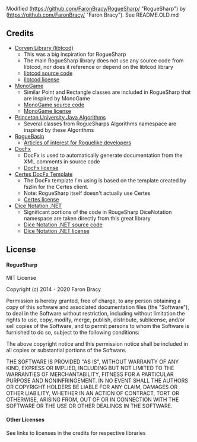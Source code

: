 Modified (https://github.com/FaronBracy/RogueSharp/ "RogueSharp") by (https://github.com/FaronBracy/ "Faron Bracy").
See README.OLD.md

## Credits ##
- [Doryen Library (libtcod)](http://doryen.eptalys.net/libtcod/ "libtcod")
	- This was a big inspiration for RogueSharp
	- The main RogueSharp library does not use any source code from libtcod, nor does it reference or depend on the libtcod library
	- [libtcod source code](https://bitbucket.org/jice/libtcod/src "libtcod source code")
	- [libtcod license](https://bitbucket.org/jice/libtcod/src/969e7cfdf44c2a8734957306b456ae0eb29ac8c4/LIBTCOD-LICENSE.txt?at=default "libtcod license")
- [MonoGame](http://www.monogame.net/ "MonoGame")
	- Similar Point and Rectangle classes are included in RogueSharp that are inspired by MonoGame
	- [MonoGame source code](https://github.com/mono/MonoGame "MonoGame")
	- [MonoGame license](https://github.com/mono/MonoGame/blob/develop/LICENSE.txt "MonoGame license")
- [Princeton University Java Algorithms](http://algs4.cs.princeton.edu/code/ "Java Algorithms - Princeton University")
	- Several classes from RogueSharps Algorithms namespace are inspired by these Algorithms
- [RogueBasin](http://www.roguebasin.com/ "RogueBasin")
	- [Articles of interest for Roguelike developers](http://www.roguebasin.com/index.php?title=Articles "Roguelike developer articles")
- [DocFx](https://github.com/dotnet/docfx "DocFx")
	- DocFx is used to automatically generate documentation from the XML comments in source code
	- [DocFx license](https://github.com/dotnet/docfx/blob/dev/LICENSE "DocFx license")
- [Certes DocFx Template](https://github.com/fszlin/certes "Certes DocFx Template")
	- The DocFx template I'm using is based on the template created by fszlin for the Certes client.
	- Note: RogueSharp itself doesn't actually use Certes
	- [Certes license](https://github.com/fszlin/certes/blob/master/LICENSE)
- [Dice Notation .NET](https://dicenotation.codeplex.com "Dice Notation .NET")
	- Significant portions of the code in RougeSharp DiceNotation namespace are taken directly from this great library
	- [Dice Notation .NET source code](https://dicenotation.codeplex.com/SourceControl/latest "Dice Notation .NET source code")
	- [Dice Notation .NET license](https://dicenotation.codeplex.com/license "Dice Notation .NET license")

## License ##

#### RogueSharp ####

MIT License

Copyright (c) 2014 - 2020 Faron Bracy

Permission is hereby granted, free of charge, to any person obtaining a copy
of this software and associated documentation files (the "Software"), to deal
in the Software without restriction, including without limitation the rights
to use, copy, modify, merge, publish, distribute, sublicense, and/or sell
copies of the Software, and to permit persons to whom the Software is
furnished to do so, subject to the following conditions:

The above copyright notice and this permission notice shall be included in all
copies or substantial portions of the Software.

THE SOFTWARE IS PROVIDED "AS IS", WITHOUT WARRANTY OF ANY KIND, EXPRESS OR
IMPLIED, INCLUDING BUT NOT LIMITED TO THE WARRANTIES OF MERCHANTABILITY,
FITNESS FOR A PARTICULAR PURPOSE AND NONINFRINGEMENT. IN NO EVENT SHALL THE
AUTHORS OR COPYRIGHT HOLDERS BE LIABLE FOR ANY CLAIM, DAMAGES OR OTHER
LIABILITY, WHETHER IN AN ACTION OF CONTRACT, TORT OR OTHERWISE, ARISING FROM,
OUT OF OR IN CONNECTION WITH THE SOFTWARE OR THE USE OR OTHER DEALINGS IN THE
SOFTWARE.

#### Other Licenses ####

See links to licenses in the credits for respective libraries